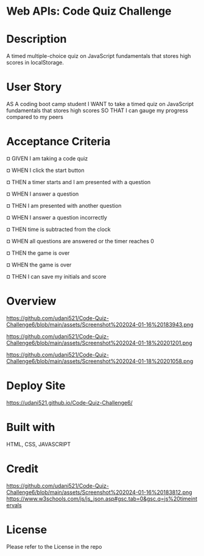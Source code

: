 # Web APIs: Code Quiz Challenge

# Description
A timed multiple-choice quiz on JavaScript fundamentals that stores high scores in localStorage.

# User Story

AS A coding boot camp student
I WANT to take a timed quiz on JavaScript fundamentals that stores high scores
SO THAT I can gauge my progress compared to my peers


# Acceptance Criteria

¤ GIVEN I am taking a code quiz

¤ WHEN I click the start button

¤ THEN a timer starts and I am presented with a question

¤ WHEN I answer a question

¤ THEN I am presented with another question

¤ WHEN I answer a question incorrectly

¤ THEN time is subtracted from the clock

¤ WHEN all questions are answered or the timer reaches 0

¤ THEN the game is over

¤ WHEN the game is over

¤ THEN I can save my initials and score

 # Overview  

https://github.com/udani521/Code-Quiz-Challenge6/blob/main/assets/Screenshot%202024-01-16%20183943.png

https://github.com/udani521/Code-Quiz-Challenge6/blob/main/assets/Screenshot%202024-01-18%20201201.png

https://github.com/udani521/Code-Quiz-Challenge6/blob/main/assets/Screenshot%202024-01-18%20201058.png

# Deploy Site

 https://udani521.github.io/Code-Quiz-Challenge6/
 
# Built with

HTML, CSS, JAVASCRIPT

# Credit

https://github.com/udani521/Code-Quiz-Challenge6/blob/main/assets/Screenshot%202024-01-16%20183812.png
https://www.w3schools.com/js/js_json.asp#gsc.tab=0&gsc.q=js%20timeintervals

# License

Please refer to the License in the repo

